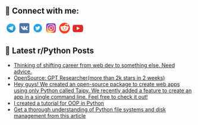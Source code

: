 ## 🔎 Connect with me:
[<img src="https://github.com/bullbesh/bullbesh/blob/main/images/Telegram.png" width="32" height="32" />](https://t.me/bullbesh)
[<img src="https://github.com/bullbesh/bullbesh/blob/main/images/VK.png" width="32" height="32" />](https://vk.com/bullbesh)
[<img src="https://github.com/bullbesh/bullbesh/blob/main/images/Twitter.png" width="32" height="32" />](https://twitter.com/bullbesh1)
[<img src="https://github.com/bullbesh/bullbesh/blob/main/images/Instagram.png" width="32" height="32" />](https://www.instagram.com/bullbesh)
[<img src="https://github.com/bullbesh/bullbesh/blob/main/images/Reddit.png" width="32" height="32" />](https://www.reddit.com/user/bullbesh)
[<img src="https://github.com/bullbesh/bullbesh/blob/main/images/YouTube.png" width="32" height="32" />](https://www.youtube.com/channel/UCtfjRs6uzgq5mfm8S06WTcg)

## 📕 Latest r/Python Posts
<!-- BLOG-POST-LIST:START -->
- [Thinking of shifting career from web dev to something else. Need advice.](https://www.reddit.com/r/Python/comments/1589r60/thinking_of_shifting_career_from_web_dev_to/)
- [OpenSource: GPT Researcher&lpar;more than 2k stars in 2 weeks&rpar;](https://www.reddit.com/r/Python/comments/1589llb/opensource_gpt_researchermore_than_2k_stars_in_2/)
- [Hey guys! We created an open-source package to create web apps using only Python called Taipy. We recently added a feature to create an app in a single command line. Feel free to check it out!](https://www.reddit.com/r/Python/comments/1589499/hey_guys_we_created_an_opensource_package_to/)
- [I created a tutorial for OOP in Python](https://www.reddit.com/r/Python/comments/1588xm6/i_created_a_tutorial_for_oop_in_python/)
- [Get a thorough understanding of Python file systems and disk management from this article](https://www.reddit.com/r/Python/comments/1587m49/get_a_thorough_understanding_of_python_file/)
<!-- BLOG-POST-LIST:END -->

